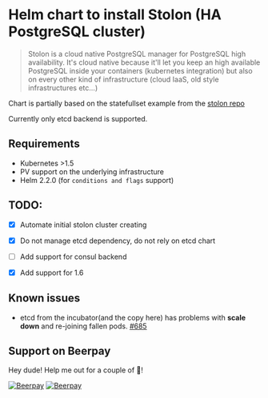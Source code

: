 # Helm chart to install Stolon (HA PostgreSQL cluster)

> Stolon is a cloud native PostgreSQL manager for PostgreSQL high availability.
> It's cloud native because it'll let you keep an high available PostgreSQL inside your containers
> (kubernetes integration) but also on every other kind of infrastructure
> (cloud IaaS, old style infrastructures etc...)

Chart is partially based on the statefullset example from the [stolon repo](https://github.com/sorintlab/stolon/tree/master/examples/kubernetes/statefulset)

Currently only etcd backend is supported.

## Requirements
* Kubernetes >1.5
* PV support on the underlying infrastructure
* Helm 2.2.0 (for `conditions and flags` support)


## TODO:
- [X] Automate initial stolon cluster creating
- [X] Do not manage etcd dependency, do not rely on etcd chart
- [ ] Add support for consul backend
- [X] Add support for 1.6


## Known issues
* etcd from the incubator(and the copy here) has problems with **scale down** and re-joining fallen pods. [#685](https://github.com/kubernetes/charts/issues/685)

 

## Support on Beerpay
Hey dude! Help me out for a couple of :beers:!

[![Beerpay](https://beerpay.io/lwolf/stolon-chart/badge.svg?style=beer-square)](https://beerpay.io/lwolf/stolon-chart)  [![Beerpay](https://beerpay.io/lwolf/stolon-chart/make-wish.svg?style=flat-square)](https://beerpay.io/lwolf/stolon-chart?focus=wish)